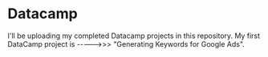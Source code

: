 # Datacamp
I'll be uploading my completed Datacamp projects in this repository.
My first DataCamp project is ----->>> "Generating Keywords for Google Ads".
